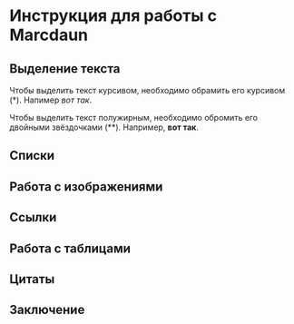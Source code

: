 # Инструкция для работы с Marcdaun

## Выделение текста
Чтобы выделить текст курсивом, необходимо обрамить его курсивом (*). Напимер *вот так*.

Чтобы выделить текст полужирным, необходимо обромить его двойными звёздочками (**). Например, **вот так**.
## Списки

## Работа с изображениями

## Ссылки

## Работа с таблицами

## Цитаты

## Заключение

